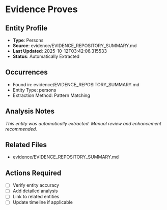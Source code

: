 # Evidence Proves

## Entity Profile
- **Type**: Persons
- **Source**: evidence/EVIDENCE_REPOSITORY_SUMMARY.md
- **Last Updated**: 2025-10-12T03:42:06.315533
- **Status**: Automatically Extracted

## Occurrences
- Found in: evidence/EVIDENCE_REPOSITORY_SUMMARY.md
- Entity Type: persons
- Extraction Method: Pattern Matching

## Analysis Notes
*This entity was automatically extracted. Manual review and enhancement recommended.*

## Related Files
- evidence/EVIDENCE_REPOSITORY_SUMMARY.md

## Actions Required
- [ ] Verify entity accuracy
- [ ] Add detailed analysis
- [ ] Link to related entities
- [ ] Update timeline if applicable
